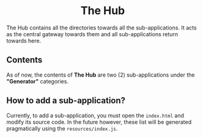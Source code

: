 <h1 align="center">The Hub</h1>

The Hub contains all the directories towards all the sub-applications. It acts as the central gateway
towards them and all sub-applications return towards here.

## Contents

As of now, the contents of **The Hub** are two (2) sub-applications under the **"Generator"** categories.

## How to add a sub-application?

Currently, to add a sub-application, you must open the `index.html` and modify its source code.
In the future however, these list will be generated pragmatically using the `resources/index.js`.